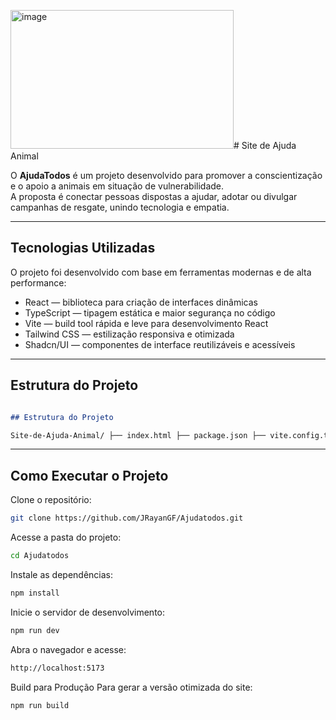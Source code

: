 <img width="357" height="222" alt="image" src="https://github.com/user-attachments/assets/1d00f850-b50a-4abc-aa5c-6a2b2859a190" /># Site de Ajuda Animal

O **AjudaTodos** é um projeto desenvolvido para promover a conscientização e o apoio a animais em situação de vulnerabilidade.  
A proposta é conectar pessoas dispostas a ajudar, adotar ou divulgar campanhas de resgate, unindo tecnologia e empatia.

---

## Tecnologias Utilizadas

O projeto foi desenvolvido com base em ferramentas modernas e de alta performance:

- React — biblioteca para criação de interfaces dinâmicas  
- TypeScript — tipagem estática e maior segurança no código  
- Vite — build tool rápida e leve para desenvolvimento React  
- Tailwind CSS — estilização responsiva e otimizada  
- Shadcn/UI — componentes de interface reutilizáveis e acessíveis  

---

## Estrutura do Projeto
```Markdown

## Estrutura do Projeto

Site-de-Ajuda-Animal/ ├── index.html ├── package.json ├── vite.config.ts ├── tsconfig.json ├── src/ │ ├── main.tsx │ ├── App.tsx │ ├── index.css │ └── componentes/ │ ├── Cabeçalho.tsx │ ├── HeroSection.tsx │ ├── AboutSection.tsx │ ├── ProjectSection.tsx │ ├── SolutionsSection.tsx │ ├── Rodapé.tsx │ └── UI/ (componentes reutilizáveis) ├── Attributions.md └── README.md
```
---

## Como Executar o Projeto

Clone o repositório:
```bash
git clone https://github.com/JRayanGF/Ajudatodos.git
```                        


Acesse a pasta do projeto:
```bash
cd Ajudatodos
```

Instale as dependências:
```bash
npm install
```

Inicie o servidor de desenvolvimento:
```bash
npm run dev
```

Abra o navegador e acesse:
```bash
http://localhost:5173
```

Build para Produção
Para gerar a versão otimizada do site:
```bash
npm run build
```
